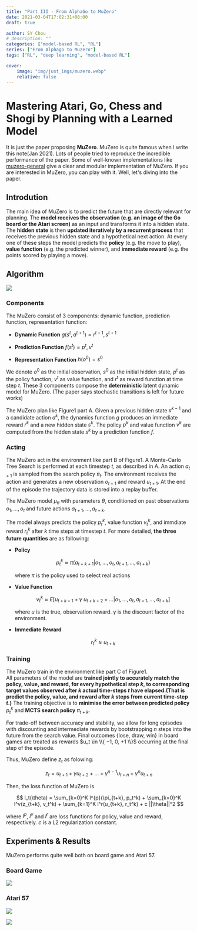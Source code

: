 ```yaml
---
title: "Part III - From AlphaGo to MuZero"
date: 2021-03-04T17:02:31+08:00
draft: true

author: SY Chou
# description: ""
categories: ["model-based RL", "RL"]
series: ["From Alphago to Muzero"]
tags: ["RL", "deep learning", "model-based RL"]

cover:
    image: "img/just_imgs/muzero.webp"
    relative: false
---
```


# Mastering Atari, Go, Chess and Shogi by Planning with a Learned Model

It is just the paper proposing **MuZero**. MuZero is quite famous when I write this note(Jan 2021). Lots of people tried to reproduce the incredible performance of the paper. Some of well-known implementations like [muzero-general](https://github.com/werner-duvaud/muzero-general) give a clear and modular implementation of MuZero. If you are interested in MuZero, you can play with it. Well, let's diving into the paper.

## Introdution

The main idea of MuZero is to predict the future that are directly relevant for planning. The **model receives the observation (e.g. an image of the Go board or the Atari screen)** as an input and transforms it into a hidden state. The **hidden state** is then **updated iteratively by a recurrent process** that receives the previous hidden state and a hypothetical next action. At every one of these steps the model predicts the **policy** (e.g. the move to play), **value function** (e.g. the predicted winner), and **immediate reward** (e.g. the points scored by playing a move).

## Algorithm

![](/blog/img/alphago_to_muzero/muzero/muzero_algo.png)

### Components

The MuZero consist of 3 components: dynamic function, prediction function, representation function:

- **Dynamic Function** $g(s^t, a^{t+1})=r^{t+1}, s^{t+1}$
  
  <!-- Given a previous hidden state $s^{k−1}$ and a candidate action $a^k$, the dynamics function $g$ produces an immediate reward $r^k$ and a new hidden state $s^k$. -->

- **Prediction Function** $f(s^t)=p^t, v^t$

  <!-- Given a hidden state $s^{t}$, the prediction function produces The policy $p^k$ and value function $v^k$ -->

- **Representation Function** $h(o^0)=s^0$
  
  <!-- Given the past observations $o^0$, the representation function produces the initial hidden state $s^0$ -->

We denote $o^0$ as the initial observation, $s^0$ as the initial hidden state, $p^t$ as the policy function, $v^t$ as value function, and $r^t$ as reward function at time step $t$. These 3 components compose the **deterministic** latent dynamic model for MuZero. (The paper says stochastic transitions is left for future works)

The MuZero plan like Figure1 part A. Given a previous hidden state $s^{k−1}$ and a candidate action $a^k$, the dynamics function $g$ produces an immediate reward $r^k$ and a new hidden state $s^k$. The policy $p^k$ and value function $v^k$ are computed from the hidden state $s^k$ by a prediction function $f$.

### Acting

The MuZero act in the environment like part B of Figure1.  A Monte-Carlo Tree Search is performed at each timestep $t$, as described in A. An action $a_{t+1}$ is sampled from the search policy $\pi_t$. The environment receives the action and generates a new observation $o_{t+1}$ and reward $u_{t+1}$. At the end of the episode the trajectory data is stored into a replay buffer. 

The MuZero model $\mu_{\theta}$ with parameters $\theta$, conditioned on past observations $o_1, ..., o_t$ and future actions $a_{t+1}, ..., a_{t+k}$. 

The model always predicts the policy $p_t^k$, value function $v_t^k$, and immdiate reward $r_t^k$ after $k$ time steps at timestep $t$. For more detailed, **the three future quantities** are as following:

- **Policy**
  
  <!-- ![](/blog/img/alphago_to_muzero/muzero/muzero_pred_policy.png) -->

  $$
  p_t^k \approx \pi (a_{t+k+1} | o_{1}, ..., o_t, a_{t+1}, ..., a_{t+k})
  $$

  where $\pi$ is the policy used to select real actions
- **Value Function**
  
  <!-- ![](/blog/img/alphago_to_muzero/muzero/muzero_pred_value.png) -->

  $$
  v_t^k \approx E[u_{t+k+1} + \gamma \ u_{t+k+2} + ... | o_1 , ..., o_t, a_{t+1}, ..., a_{t+k}]
  $$

  where $u$ is the true, observation reward. $\gamma$ is the discount factor of the environment.

- **Immediate Reward**
  
  <!-- ![](/blog/img/alphago_to_muzero/muzero/muzero_pred_reward.png) -->

  $$
  r_t^k \approx u_{t + k}
  $$

### Training  

The MuZero train in the environment like part C of Figure1.   
All parameters of the model are **trained jointly to accurately match the policy, value, and reward, for every hypothetical step $k$, to corresponding target values observed after $k$ actual time-steps ***t*** have elapsed.(That is predict the policy, value, and reward after $k$ steps from current time-step $t$.)** The training objective is to **minimise the error between predicted policy** $p_t^k$ and **MCTS search policy** $\pi_{t+k}$.

For trade-off between accuracy and stability, we allow for long episodes with discounting and intermediate rewards by bootstrapping $n$ steps into the future from the search value. Final outcomes {lose, draw, win} in board games are treated as rewards $u_t \in \\{ −1, 0, +1 \\}$ occurring at the final step of the episode.

Thus, MuZero define $z_t$ as folowing:

<!-- ![](/blog/img/alphago_to_muzero/muzero/muzero_def_z.png) -->

$$
z_t = u_{t+1} + \gamma u_{t+2} + ... + \gamma^{n-1} u_{t+n} + \gamma^n u_{t+n}
$$

Then, the loss function of MuZero is 

<!-- ![](/blog/img/alphago_to_muzero/muzero/muzero_loss.png) -->

$$
l_t(\theta) = \sum_{k=0}^K l^{p}(\pi_{t+k}, p_t^k) + \sum_{k=0}^K l^v(z_{t+k}, v_t^k) + \sum_{k=1}^K l^r(u_{t+k}, r_t^k) + c ||\theta||^2
$$

where $l^p$, $l^v$ and $l^r$ are loss functions for policy, value and reward, respectively. $c$ is a L2 regularization constant.

## Experiments & Results

MuZero performs quite well both on board game and Atari 57.

### Board Game

![](/blog/img/alphago_to_muzero/muzero/muzero_board_exp.png)

### Atari 57

![](/blog/img/alphago_to_muzero/muzero/muzero_atari_exp.png)

![](/blog/img/alphago_to_muzero/muzero/muzero_atari_exp2.png)